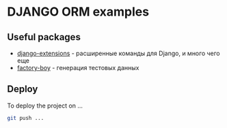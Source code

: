 # DJANGO ORM examples

## Useful packages

* [django-extensions](https://django-extensions.readthedocs.io/en/latest/#:~:text=Django%20Extensions%20is%20a%20collection,admin%20extensions%20and%20much%20more.) - расширенные команды для Django, и много чего еще
* [factory-boy](https://factoryboy.readthedocs.io/en/latest/orms.html#the-djangomodelfactory-subclass) - генерация тестовых данных

## Deploy

To deploy the project on ...

```bash
git push ...
```

